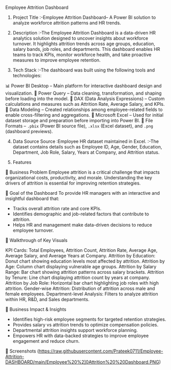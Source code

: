   Employee Attrition Dashboard

1. Project Title
    :-Employee Attrition Dashboard– A Power BI solution to analyze workforce attrition patterns and HR trends.

2. Description
    :-The Employee Attrition Dashboard is a data-driven HR analytics solution designed to uncover insights about workforce turnover. It highlights attrition trends across age groups, education, salary bands, job roles, and departments. This dashboard enables HR teams to track KPIs, monitor workforce health, and take proactive measures to improve employee retention.

3. Tech Stack
     :-The dashboard was built using the following tools and technologies:

📊 Power BI Desktop – Main platform for interactive dashboard design and visualization.
📂 Power Query – Data cleaning, transformation, and shaping before loading into the model.
🧠 DAX (Data Analysis Expressions) – Custom calculations and measures such as Attrition Rate, Average Salary, and KPIs.
📝 Data Modeling – Created relationships among employee-related fields to enable cross-filtering and aggregations.
📑 Microsoft Excel – Used for initial dataset storage and preparation before importing into Power BI.
📁 File Formats – `.pbix` (Power BI source file), `.xlsx` (Excel dataset), and `.png` (dashboard previews).

4. Data Source
 Source :Employee HR dataset maintained in Excel.
        :-The dataset contains details such as Employee ID, Age, Gender, Education, Department, Job Role, Salary, Years           at Company, and Attrition status.

 5. Features 

🔹 Business Problem
  Employee attrition is a critical challenge that impacts organizational costs, productivity, and morale. Understanding   the key drivers of attrition is essential for improving retention strategies.

🔹 Goal of the Dashboard
   To provide HR managers with an interactive and insightful dashboard that:

   * Tracks overall attrition rate and core KPIs.
   * Identifies demographic and job-related factors that contribute to attrition.
   * Helps HR and management make data-driven decisions to reduce employee turnover.

 🔹 Walkthrough of Key Visuals

KPI Cards: Total Employees, Attrition Count, Attrition Rate, Average Age, Average Salary, and Average Years at Company.
Attrition by Education: Donut chart showing education levels most affected by attrition.
Attrition by Age: Column chart displaying vulnerable age groups.
Attrition by Salary Range: Bar chart showing attrition patterns across salary brackets.
Attrition by Tenure: Line chart displaying attrition count by years at company.
Attrition by Job Role: Horizontal bar chart highlighting job roles with high attrition.
Gender-wise Attrition: Distribution of attrition across male and female employees.
Department-level Analysis: Filters to analyze attrition within HR, R\&D, and Sales departments.

🔹 Business Impact & Insights
* Identifies high-risk employee segments for targeted retention strategies.
* Provides salary vs attrition trends to optimize compensation policies.
* Departmental attrition insights support workforce planning.
* Empowers HR with data-backed strategies to improve employee engagement and reduce churn.

 📸 Screenshots (https://raw.githubusercontent.com/Prateek0711/Employee-Attrition-DASHBOARD/main/Employee%20%2]0Attrition%20%20Dashboard.PNG) 
